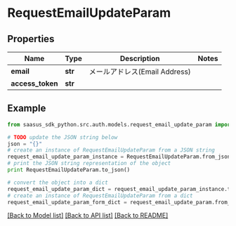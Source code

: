 # RequestEmailUpdateParam


## Properties
Name | Type | Description | Notes
------------ | ------------- | ------------- | -------------
**email** | **str** | メールアドレス(Email Address) | 
**access_token** | **str** |  | 

## Example

```python
from saasus_sdk_python.src.auth.models.request_email_update_param import RequestEmailUpdateParam

# TODO update the JSON string below
json = "{}"
# create an instance of RequestEmailUpdateParam from a JSON string
request_email_update_param_instance = RequestEmailUpdateParam.from_json(json)
# print the JSON string representation of the object
print RequestEmailUpdateParam.to_json()

# convert the object into a dict
request_email_update_param_dict = request_email_update_param_instance.to_dict()
# create an instance of RequestEmailUpdateParam from a dict
request_email_update_param_form_dict = request_email_update_param.from_dict(request_email_update_param_dict)
```
[[Back to Model list]](../README.md#documentation-for-models) [[Back to API list]](../README.md#documentation-for-api-endpoints) [[Back to README]](../README.md)


